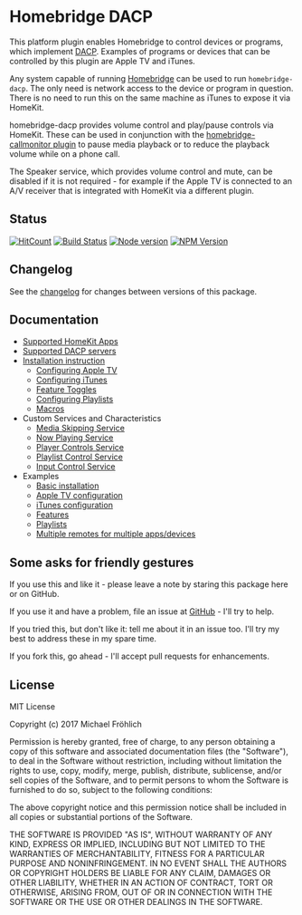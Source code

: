 # Homebridge DACP

This platform plugin enables Homebridge to control devices or programs, which implement [DACP](https://en.wikipedia.org/wiki/Digital_Audio_Control_Protocol). Examples of programs or
devices that can be controlled by this plugin are Apple TV and iTunes.

Any system capable of running [Homebridge](https://github.com/nfarina/homebridge) can be
used to run `homebridge-dacp`. The only need is network access to the device or program in
question. There is no need to run this on the same machine as iTunes to expose it via HomeKit.

homebridge-dacp provides volume control and play/pause controls via HomeKit. These can be
used in conjunction with the [homebridge-callmonitor plugin](https://github.com/grover/homebridge-callmonitor)
to pause media playback or to reduce the playback volume while on a phone call.

The Speaker service, which provides volume control and mute, can be disabled if it is not
required - for example if the Apple TV is connected to an A/V receiver that is integrated
with HomeKit via a different plugin.

## Status

[![HitCount](http://hits.dwyl.io/grover/homebridge-dacp.svg)](https://github.com/grover/homebridge-dacp)
[![Build Status](https://travis-ci.org/grover/homebridge-dacp.png?branch=master)](https://travis-ci.org/grover/homebridge-dacp)
[![Node version](https://img.shields.io/node/v/homebridge-dacp.svg?style=flat)](http://nodejs.org/download/)
[![NPM Version](https://badge.fury.io/js/homebridge-dacp.svg?style=flat)](https://npmjs.org/package/homebridge-dacp)

## Changelog

See the [changelog](CHANGELOG.md) for changes between versions of this package.

## Documentation

* [Supported HomeKit Apps](docs/apps.md)
* [Supported DACP servers](docs/servers.md)
* [Installation instruction](docs/install.md)
  * [Configuring Apple TV](docs/configuration/appletv.md)
  * [Configuring iTunes](docs/configuration/itunes.md)
  * [Feature Toggles](docs/configuration/features.md)
  * [Configuring Playlists](docs/configuration/playlists.md)
  * [Macros](docs/configuration/macros.md)
* Custom Services and Characteristics
  * [Media Skipping Service](docs/services/mediaskippingservice.md)
  * [Now Playing Service](docs/services/nowplayingservice.md)
  * [Player Controls Service](docs/services/playercontrolsservice.md)
  * [Playlist Control Service](docs/services/playlistcontrolservice.md)
  * [Input Control Service](docs/services/inputcontrolservice.md)
* Examples
  * [Basic installation](examples/install)
  * [Apple TV configuration](examples/appletv)
  * [iTunes configuration](examples/itunes)
  * [Features](examples/features)
  * [Playlists](examples/playlists)
  * [Multiple remotes for multiple apps/devices](examples/multiple-remotes)

## Some asks for friendly gestures

If you use this and like it - please leave a note by staring this package here or on GitHub.

If you use it and have a problem, file an issue at [GitHub](https://github.com/grover/homebridge-dacp/issues) - I'll try to help.

If you tried this, but don't like it: tell me about it in an issue too. I'll try my best
to address these in my spare time.

If you fork this, go ahead - I'll accept pull requests for enhancements.

## License

MIT License

Copyright (c) 2017 Michael Fröhlich

Permission is hereby granted, free of charge, to any person obtaining a copy
of this software and associated documentation files (the "Software"), to deal
in the Software without restriction, including without limitation the rights
to use, copy, modify, merge, publish, distribute, sublicense, and/or sell
copies of the Software, and to permit persons to whom the Software is
furnished to do so, subject to the following conditions:

The above copyright notice and this permission notice shall be included in all
copies or substantial portions of the Software.

THE SOFTWARE IS PROVIDED "AS IS", WITHOUT WARRANTY OF ANY KIND, EXPRESS OR
IMPLIED, INCLUDING BUT NOT LIMITED TO THE WARRANTIES OF MERCHANTABILITY,
FITNESS FOR A PARTICULAR PURPOSE AND NONINFRINGEMENT. IN NO EVENT SHALL THE
AUTHORS OR COPYRIGHT HOLDERS BE LIABLE FOR ANY CLAIM, DAMAGES OR OTHER
LIABILITY, WHETHER IN AN ACTION OF CONTRACT, TORT OR OTHERWISE, ARISING FROM,
OUT OF OR IN CONNECTION WITH THE SOFTWARE OR THE USE OR OTHER DEALINGS IN THE
SOFTWARE.
